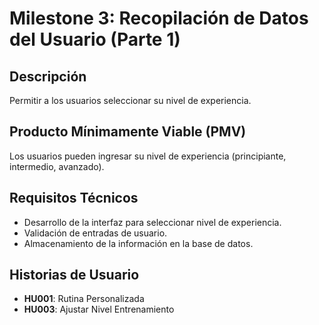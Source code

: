 # Milestone 3: Recopilación de Datos del Usuario (Parte 1)

## Descripción
Permitir a los usuarios seleccionar su nivel de experiencia.

## Producto Mínimamente Viable (PMV)
Los usuarios pueden ingresar su nivel de experiencia (principiante, intermedio, avanzado).

## Requisitos Técnicos
- Desarrollo de la interfaz para seleccionar nivel de experiencia.
- Validación de entradas de usuario.
- Almacenamiento de la información en la base de datos.

## Historias de Usuario
- **HU001**:  Rutina Personalizada
- **HU003**:  Ajustar Nivel Entrenamiento
